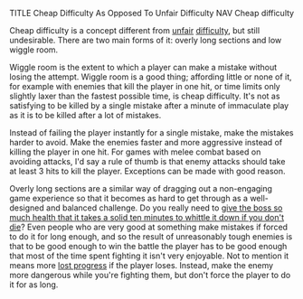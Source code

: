 TITLE Cheap Difficulty As Opposed To Unfair Difficulty
NAV Cheap difficulty

Cheap difficulty is a concept different from [unfair](trial_and_error) [difficulty](punishment), but still undesirable. There are two main forms of it: overly long sections and low wiggle room.

Wiggle room is the extent to which a player can make a mistake without losing the attempt. Wiggle room is a good thing; affording little or none of it, for example with enemies that kill the player in one hit, or time limits only slightly laxer than the fastest possible time, is cheap difficulty. It's not as satisfying to be killed by a single mistake after a minute of immaculate play as it is to be killed after a lot of mistakes.

Instead of failing the player instantly for a single mistake, make the mistakes harder to avoid. Make the enemies faster and more aggressive instead of killing the player in one hit. For games with melee combat based on avoiding attacks, I'd say a rule of thumb is that enemy attacks should take at least 3 hits to kill the player. Exceptions can be made with good reason.

Overly long sections are a similar way of dragging out a non-engaging game experience so that it becomes as hard to get through as a well-designed and balanced challenge. Do you really need to [give the boss so much health that it takes a solid ten minutes to whittle it down if you don't die](ff13_interactive)? Even people who are very good at something make mistakes if forced to do it for long enough, and so the result of unreasonably tough enemies is that to be good enough to win the battle the player has to be good enough that most of the time spent fighting it isn't very enjoyable. Not to mention it means more [lost progress](saving) if the player loses. Instead, make the enemy more dangerous while you're fighting them, but don't force the player to do it for as long.
